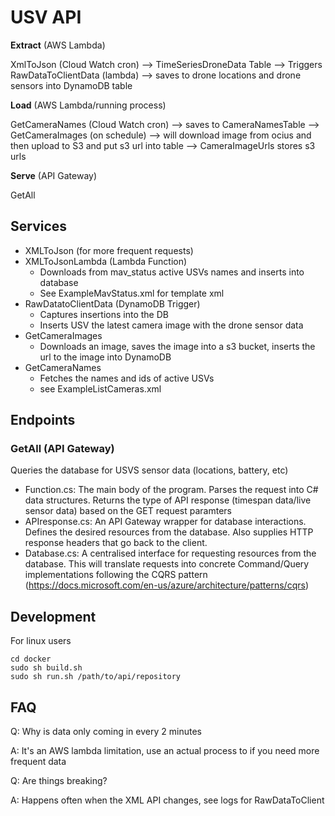 # USV API

**Extract** (AWS Lambda)

XmlToJson (Cloud Watch cron)  --> TimeSeriesDroneData Table --> Triggers RawDataToClientData (lambda) --> saves to drone locations and drone sensors into DynamoDB table


**Load** (AWS Lambda/running process)

GetCameraNames (Cloud Watch cron) --> saves to CameraNamesTable --> GetCameraImages (on schedule) --> will download image from ocius and then upload to S3 and put s3 url into table --> CameraImageUrls stores s3 urls

**Serve** (API Gateway)

GetAll


## Services
- XMLToJson (for more frequent requests)
- XMLToJsonLambda (Lambda Function)
  - Downloads from mav_status active USVs names and inserts into database
  - See ExampleMavStatus.xml for template xml
- RawDatatoClientData (DynamoDB Trigger)
  - Captures insertions into the DB
  - Inserts USV the latest camera image with the drone sensor data
- GetCameraImages
  - Downloads an image, saves the image into a s3 bucket, inserts the url to the image into DynamoDB
- GetCameraNames
  - Fetches the names and ids of active USVs
  - see ExampleListCameras.xml

## Endpoints
### GetAll (API Gateway)
Queries the database for USVS sensor data (locations, battery, etc)
  - Function.cs: The main body of the program. Parses the request into C# data structures. Returns the type of API response (timespan data/live sensor data) based on the GET request paramters
  - APIresponse.cs: An API Gateway wrapper for database interactions. Defines the desired resources from the database. Also supplies HTTP response headers that go back to the client.
  - Database.cs: A centralised interface for requesting resources from the database. This will translate requests into concrete Command/Query implementations following the CQRS pattern (https://docs.microsoft.com/en-us/azure/architecture/patterns/cqrs)

## Development
For linux users
```
cd docker
sudo sh build.sh
sudo sh run.sh /path/to/api/repository
```

## FAQ

Q: Why is data only coming in every 2 minutes

A: It's an AWS lambda limitation, use an actual process to if you need more frequent data


Q: Are things breaking?

A: Happens often when the XML API changes, see logs for RawDataToClient
